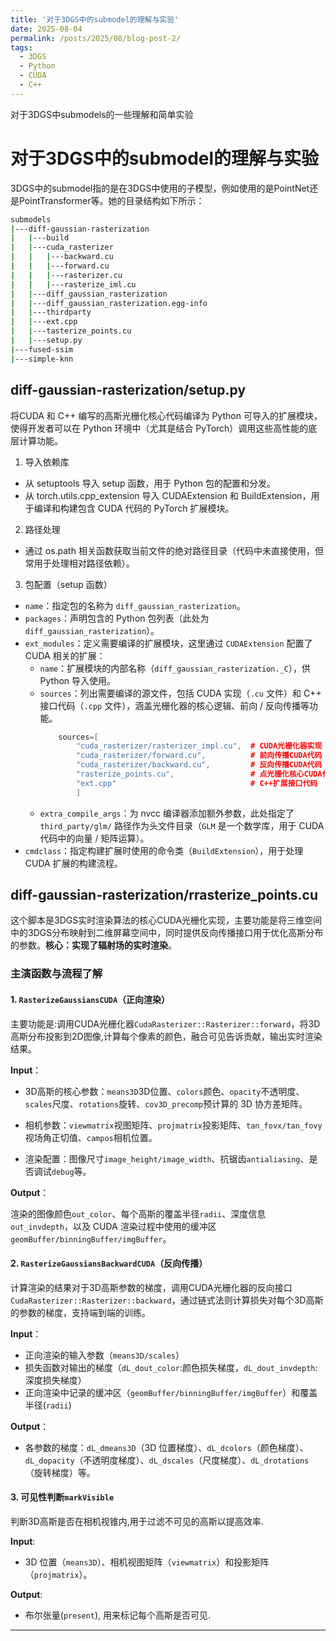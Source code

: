 ```yaml
---
title: '对于3DGS中的submodel的理解与实验'
date: 2025-08-04
permalink: /posts/2025/08/blog-post-2/
tags:
  - 3DGS
  - Python
  - CUDA
  - C++
---
```


对于3DGS中submodels的一些理解和简单实验

# 对于3DGS中的submodel的理解与实验
3DGS中的submodel指的是在3DGS中使用的子模型，例如使用的是PointNet还是PointTransformer等。她的目录结构如下所示：
```bash
submodels
|---diff-gaussian-rasterization
|   |---build
|   |---cuda_rasterizer
|   |   |---backward.cu
|   |   |---forward.cu
|   |   |---rasterizer.cu
|   |   |---rasterize_iml.cu
|   |---diff_gaussian_rasterization
|   |---diff_gaussian_rasterization.egg-info
|   |---thirdparty
|   |---ext.cpp
|   |---tasterize_points.cu
|   |---setup.py
|---fused-ssim
|---simple-knn
```
## diff-gaussian-rasterization/setup.py
将CUDA 和 C++ 编写的高斯光栅化核心代码编译为 Python 可导入的扩展模块，使得开发者可以在 Python 环境中（尤其是结合 PyTorch）调用这些高性能的底层计算功能。

1. 导入依赖库
- 从 setuptools 导入 setup 函数，用于 Python 包的配置和分发。
- 从 torch.utils.cpp_extension 导入 CUDAExtension 和 BuildExtension，用于编译和构建包含 CUDA 代码的 PyTorch 扩展模块。

2. 路径处理
- 通过 os.path 相关函数获取当前文件的绝对路径目录（代码中未直接使用，但常用于处理相对路径依赖）。

3. 包配置（setup 函数）
- `name`：指定包的名称为 `diff_gaussian_rasterization`。
- `packages`：声明包含的 Python 包列表（此处为 `diff_gaussian_rasterization`）。
- `ext_modules`：定义需要编译的扩展模块，这里通过 `CUDAExtension` 配置了 CUDA 相关的扩展：
    - `name`：扩展模块的内部名称（`diff_gaussian_rasterization._C`），供 Python 导入使用。
    - `sources`：列出需要编译的源文件，包括 CUDA 实现（`.cu` 文件）和 C++ 接口代码（`.cpp` 文件），涵盖光栅化器的核心逻辑、前向 / 反向传播等功能。
        ```cpp
            sources=[
                "cuda_rasterizer/rasterizer_impl.cu",  # CUDA光栅化器实现
                "cuda_rasterizer/forward.cu",          # 前向传播CUDA代码
                "cuda_rasterizer/backward.cu",         # 反向传播CUDA代码
                "rasterize_points.cu",                 # 点光栅化核心CUDA代码
                "ext.cpp"                              # C++扩展接口代码
                ]    
        ```
    - `extra_compile_args`：为 nvcc 编译器添加额外参数，此处指定了 `third_party/glm/` 路径作为头文件目录（`GLM` 是一个数学库，用于 CUDA 代码中的向量 / 矩阵运算）。
- `cmdclass`：指定构建扩展时使用的命令类（`BuildExtension`），用于处理 CUDA 扩展的构建流程。

## diff-gaussian-rasterization/rrasterize_points.cu
这个脚本是3DGS实时渲染算法的核心CUDA光栅化实现，主要功能是将三维空间中的3DGS分布映射到二维屏幕空间中，同时提供反向传播接口用于优化高斯分布的参数。**核心：实现了辐射场的实时渲染**。

### 主演函数与流程了解

#### 1. `RasterizeGaussiansCUDA`（正向渲染）

主要功能是:调用CUDA光栅化器`CudaRasterizer::Rasterizer::forward`，将3D高斯分布投影到2D图像,计算每个像素的颜色，融合可见告诉贡献，输出实时渲染结果。

**Input**：

- 3D高斯的核心参数：`means3D`3D位置、`colors`颜色、`opacity`不透明度、 `scales`尺度、`rotations`旋转、`cov3D_precomp`预计算的 3D 协方差矩阵。

- 相机参数：`viewmatrix`视图矩阵、`projmatrix`投影矩阵、`tan_fovx/tan_fovy`视场角正切值、`campos`相机位置。

- 渲染配置：图像尺寸`image_height/image_width`、抗锯齿`antialiasing`、是否调试`debug`等。

**Output**：

渲染的图像颜色`out_color`、每个高斯的覆盖半径`radii`、深度信息`out_invdepth`，以及 CUDA 渲染过程中使用的缓冲区`geomBuffer/binningBuffer/imgBuffer`。


#### 2. `RasterizeGaussiansBackwardCUDA`（反向传播）

计算渲染的结果对于3D高斯参数的梯度，调用CUDA光栅化器的反向接口`CudaRasterizer::Rasterizer::backward`，通过链式法则计算损失对每个3D高斯的参数的梯度，支持端到端的训练。

**Input**：
- 正向渲染的输入参数（`means3D/scales`）
- 损失函数对输出的梯度（`dL_dout_color`:颜色损失梯度，`dL_dout_invdepth`:深度损失梯度）
- 正向渲染中记录的缓冲区（`geomBuffer/binningBuffer/imgBuffer`）和覆盖半径(`radii`)

**Output**：
- 各参数的梯度：`dL_dmeans3D`（3D 位置梯度）、`dL_dcolors`（颜色梯度）、`dL_dopacity`（不透明度梯度）、`dL_dscales`（尺度梯度）、`dL_drotations`（旋转梯度）等。

#### 3. 可见性判断`markVisible`
判断3D高斯是否在相机视锥内,用于过滤不可见的高斯以提高效率.

**Input**:
- 3D 位置（`means3D`）、相机视图矩阵（`viewmatrix`）和投影矩阵（`projmatrix`）。

**Output**:
- 布尔张量(`present`), 用来标记每个高斯是否可见.


------